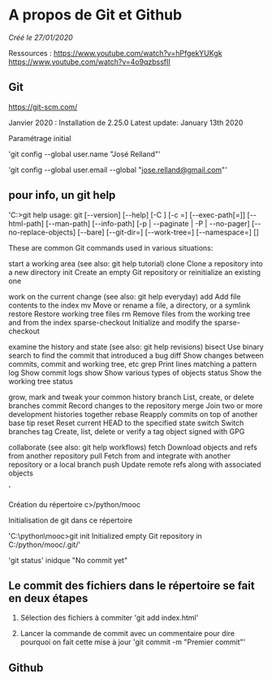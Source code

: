 # A propos de Git et Github

*Créé le 27/01/2020*

Ressources :
https://www.youtube.com/watch?v=hPfgekYUKgk
https://www.youtube.com/watch?v=4o9qzbssfII

## Git
https://git-scm.com/

Janvier 2020 : Installation de 2.25.0
Latest update: January 13th 2020

Paramétrage initial

'git config --global user.name "José Relland"' 

'git config --global user.email --global "jose.relland@gmail.com"'


## pour info, un git help
'C:\>git help
usage: git [--version] [--help] [-C <path>] [-c <name>=<value>]
           [--exec-path[=<path>]] [--html-path] [--man-path] [--info-path]
           [-p | --paginate | -P | --no-pager] [--no-replace-objects] [--bare]
           [--git-dir=<path>] [--work-tree=<path>] [--namespace=<name>]
           <command> [<args>]

These are common Git commands used in various situations:

start a working area (see also: git help tutorial)
   clone             Clone a repository into a new directory
   init              Create an empty Git repository or reinitialize an existing
one

work on the current change (see also: git help everyday)
   add               Add file contents to the index
   mv                Move or rename a file, a directory, or a symlink
   restore           Restore working tree files
   rm                Remove files from the working tree and from the index
   sparse-checkout   Initialize and modify the sparse-checkout

examine the history and state (see also: git help revisions)
   bisect            Use binary search to find the commit that introduced a bug
   diff              Show changes between commits, commit and working tree, etc
   grep              Print lines matching a pattern
   log               Show commit logs
   show              Show various types of objects
   status            Show the working tree status

grow, mark and tweak your common history
   branch            List, create, or delete branches
   commit            Record changes to the repository
   merge             Join two or more development histories together
   rebase            Reapply commits on top of another base tip
   reset             Reset current HEAD to the specified state
   switch            Switch branches
   tag               Create, list, delete or verify a tag object signed with GPG


collaborate (see also: git help workflows)
   fetch             Download objects and refs from another repository
   pull              Fetch from and integrate with another repository or a local
 branch
   push              Update remote refs along with associated objects

'

Création du répertoire c>/python/mooc

Initialisation de git dans ce répertoire

'C:\python\mooc>git init
Initialized empty Git repository in C:/python/mooc/.git/'

'git status'
inidque "No commit yet"

## Le commit des fichiers dans le  répertoire se fait en deux étapes

1. Sélection des fichiers à commiter
'git add index.html'

2. Lancer la commande de commit avec un commentaire pour dire pourquoi on fait cette mise à jour
'git commit -m "Premier commit"'

## Github

